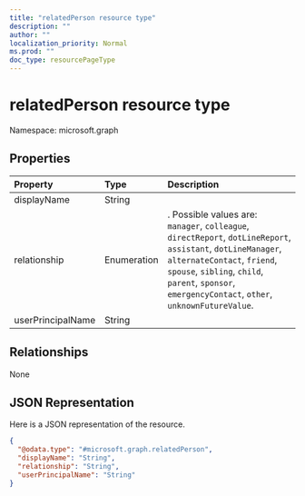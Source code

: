```yaml
---
title: "relatedPerson resource type"
description: ""
author: ""
localization_priority: Normal
ms.prod: ""
doc_type: resourcePageType
---
```


# relatedPerson resource type


Namespace: microsoft.graph



## Properties
|Property|Type|Description|
|:---|:---|:---|
|displayName|String||
|relationship|Enumeration|. Possible values are: `manager`, `colleague`, `directReport`, `dotLineReport`, `assistant`, `dotLineManager`, `alternateContact`, `friend`, `spouse`, `sibling`, `child`, `parent`, `sponsor`, `emergencyContact`, `other`, `unknownFutureValue`.|
|userPrincipalName|String||

## Relationships
None

## JSON Representation
Here is a JSON representation of the resource.
<!-- {
  "blockType": "resource",
  "@odata.type": "microsoft.graph.relatedPerson"
}
-->
``` json
{
  "@odata.type": "#microsoft.graph.relatedPerson",
  "displayName": "String",
  "relationship": "String",
  "userPrincipalName": "String"
}
```

